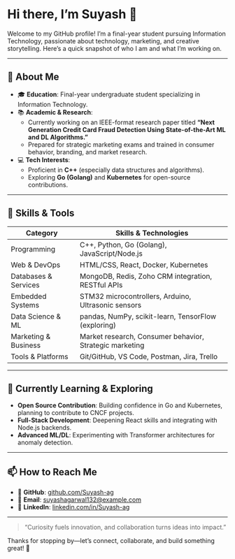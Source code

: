 # Hi there, I’m Suyash 👋

Welcome to my GitHub profile! I’m a final-year student pursuing Information Technology, passionate about technology, marketing, and creative storytelling. Here’s a quick snapshot of who I am and what I’m working on.

---

## 🎯 About Me

- 🎓 **Education**: Final-year undergraduate student specializing in Information Technology.
- 📚 **Academic & Research**:
  - Currently working on an IEEE-format research paper titled **“Next Generation Credit Card Fraud Detection Using State-of-the-Art ML and DL Algorithms.”**
  - Prepared for strategic marketing exams and trained in consumer behavior, branding, and market research.
- 💻 **Tech Interests**:
  - Proficient in **C++** (especially data structures and algorithms).
  - Exploring **Go (Golang)** and **Kubernetes** for open-source contributions.
---

## 🔧 Skills & Tools

| Category             | Skills & Technologies                                  |
| -------------------- | ------------------------------------------------------ |
| Programming          | C++, Python, Go (Golang), JavaScript/Node.js           |
| Web & DevOps         | HTML/CSS, React, Docker, Kubernetes                    |
| Databases & Services | MongoDB, Redis, Zoho CRM integration, RESTful APIs     |
| Embedded Systems     | STM32 microcontrollers, Arduino, Ultrasonic sensors    |
| Data Science & ML    | pandas, NumPy, scikit-learn, TensorFlow (exploring)    |
| Marketing & Business | Market research, Consumer behavior, Strategic marketing|
| Tools & Platforms    | Git/GitHub, VS Code, Postman, Jira, Trello             |

---

## 🔭 Currently Learning & Exploring

- **Open Source Contribution**: Building confidence in Go and Kubernetes, planning to contribute to CNCF projects.
- **Full-Stack Development**: Deepening React skills and integrating with Node.js backends.
- **Advanced ML/DL**: Experimenting with Transformer architectures for anomaly detection.

---

## 📫 How to Reach Me

- 🔗 **GitHub**: [github.com/Suyash-ag](https://github.com/Suyash-ag)  
- 📧 **Email**: suyashagarwal132@example.com  
- 💼 **LinkedIn**: [linkedin.com/in/Suyash-ag]([https://www.linkedin.com/in/Suyash-ag](https://www.linkedin.com/in/suyash-agarwal-9b08b924b/))  

---

> “Curiosity fuels innovation, and collaboration turns ideas into impact.”

Thanks for stopping by—let’s connect, collaborate, and build something great! 🚀
